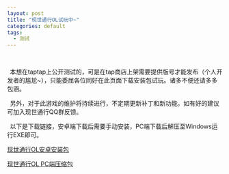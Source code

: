 ```yaml
---
layout: post
title: "现世通行OL试玩中~"
categories: default
tags:
  - 测试
---
```


<style>
#nameContainer {text-align: center;}
.namec {
display: inline-block;
padding: 0.06rem .2rem; width: auto; margin-right: 0.1rem; margin-bottom: 0.1rem;
background: rgba(255,255,255,0.2);
}
.offset {width: .4rem;display: inline-block;}
</style>

<div style="text-align: center; margin: .3rem;">
<img style="width: 1rem;" src='http://xstx.fun/image-bed/bpetbh0a8valo26.png'>
</div>



<i class='offset'></i>本想在taptap上公开测试的，可是在tap商店上架需要提供版号才能发布（个人开发者的尴尬~），只能委屈各位同好在此页面下载安装包试玩。诸多不便还请多多包涵。

<i class='offset'></i>另外，对于此游戏的维护将持续进行，不定期更新补丁和新功能。如有好的建议可加入现世通行QQ群反馈。

<i class='offset'></i>以下是下载链接，安卓端下载后需要手动安装，PC端下载后解压至Windows运行EXE即可。

<a href="https://cowtransfer.com/s/6ca83bd6ff3b4b">现世通行OL安卓安装包</a>


<a href="https://cowtransfer.com/s/adc6d6d68bd341">现世通行OL PC端压缩包</a>

